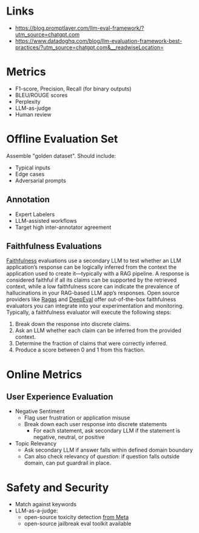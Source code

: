 # Links
- https://blog.promptlayer.com/llm-eval-framework/?utm_source=chatgpt.com 
- https://www.datadoghq.com/blog/llm-evaluation-framework-best-practices/?utm_source=chatgpt.com&__readwiseLocation= 
# Metrics
* F1-score, Precision, Recall (for binary outputs) 
* BLEU/ROUGE scores
* Perplexity
* LLM-as-judge
* Human review

# Offline Evaluation Set
Assemble "golden dataset". Should include:
- Typical inputs
- Edge cases
- Adversarial prompts

## Annotation
- Expert Labelers
- LLM-assisted workflows
- Target high inter-annotator agreement

## Faithfulness Evaluations

[Faithfulness](https://aclanthology.org/2024.findings-acl.19/) evaluations use a secondary LLM to test whether an LLM application’s response can be logically inferred from the context the application used to create it—typically with a RAG pipeline. A response is considered faithful if all its claims can be supported by the retrieved context, while a low faithfulness score can indicate the prevalence of hallucinations in your RAG-based LLM app’s responses. Open source providers like [Ragas](https://docs.ragas.io/en/stable/concepts/metrics/available_metrics/faithfulness/) and [DeepEval](https://docs.confident-ai.com/docs/metrics-faithfulness) offer out-of-the-box faithfulness evaluators you can integrate into your experimentation and monitoring. Typically, a faithfulness evaluator will execute the following steps:

1. Break down the response into discrete claims.
2. Ask an LLM whether each claim can be inferred from the provided context.
3. Determine the fraction of claims that were correctly inferred.
4. Produce a score between 0 and 1 from this fraction.

# Online Metrics

## User Experience Evaluation
- Negative Sentiment
	- Flag user frustration or application misuse
	- Break down each user response into discrete statements
		- For each statement, ask secondary LLM if the statement is negative, neutral, or positive
- Topic Relevancy
	- Ask secondary LLM if answer falls within defined domain boundary
	- Can also check relevancy of *question*: if question falls outside domain, can put guardrail in place. 

# Safety and Security
- Match against keywords
- LLM-as-a-judge: 
	- open-source toxicity detection [from Meta](https://huggingface.co/facebook/roberta-hate-speech-dynabench-r4-target) 
	- open-source jailbreak eval toolkit available